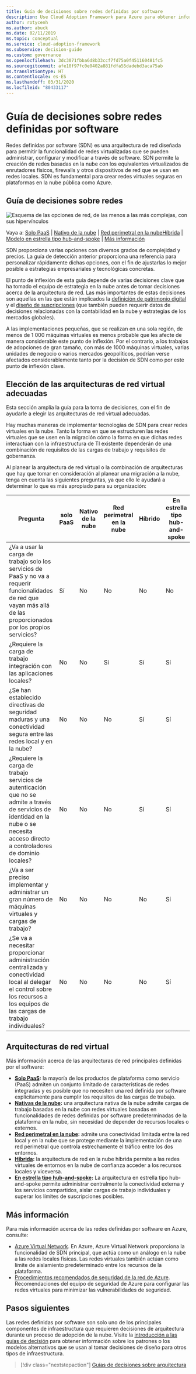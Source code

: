 ```yaml
---
title: Guía de decisiones sobre redes definidas por software
description: Use Cloud Adoption Framework para Azure para obtener información sobre la forma en que las redes definidas por software proporcionan redes virtualizadas administradas centralmente mediante software.
author: rotycenh
ms.author: abuck
ms.date: 02/11/2019
ms.topic: conceptual
ms.service: cloud-adoption-framework
ms.subservice: decision-guide
ms.custom: governance
ms.openlocfilehash: 3dc3071fbba6d8b33ccf7fd75a0f451160481fc5
ms.sourcegitcommit: afe10f97fc0e0402a881fdfa55dadebd3aca75ab
ms.translationtype: HT
ms.contentlocale: es-ES
ms.lasthandoff: 03/31/2020
ms.locfileid: "80433117"
---
```

# <a name="software-defined-networking-decision-guide"></a>Guía de decisiones sobre redes definidas por software

Redes definidas por software (SDN) es una arquitectura de red diseñada para permitir la funcionalidad de redes virtualizadas que se pueden administrar, configurar y modificar a través de software. SDN permite la creación de redes basadas en la nube con los equivalentes virtualizados de enrutadores físicos, firewalls y otros dispositivos de red que se usan en redes locales. SDN es fundamental para crear redes virtuales seguras en plataformas en la nube pública como Azure.

## <a name="networking-decision-guide"></a>Guía de decisiones sobre redes

![Esquema de las opciones de red, de las menos a las más complejas, con sus hipervínculos](../../_images/decision-guides/decision-guide-software-defined-network.png)

Vaya a: [Solo PaaS](./paas-only.md) | [Nativo de la nube](./cloud-native.md) | [Red perimetral en la nube](./cloud-dmz.md)[Híbrida](./hybrid.md) | [Modelo en estrella tipo hub-and-spoke](./hub-spoke.md) | [Más información](#learn-more)

SDN proporciona varias opciones con diversos grados de complejidad y precios. La guía de detección anterior proporciona una referencia para personalizar rápidamente dichas opciones, con el fin de ajustarlas lo mejor posible a estrategias empresariales y tecnológicas concretas.

El punto de inflexión de esta guía depende de varias decisiones clave que ha tomado el equipo de estrategia en la nube antes de tomar decisiones acerca de la arquitectura de red. Las más importantes de estas decisiones son aquellas en las que están implicados la [definición de patrimonio digital](../../digital-estate/index.md) y el [diseño de suscripciones](../subscriptions/index.md) (que también pueden requerir datos de decisiones relacionadas con la contabilidad en la nube y estrategias de los mercados globales).

A las implementaciones pequeñas, que se realizan en una sola región, de menos de 1 000 máquinas virtuales es menos probable que les afecte de manera considerable este punto de inflexión. Por el contrario, a los trabajos de adopciones de gran tamaño, con más de 1000 máquinas virtuales, varias unidades de negocio o varios mercados geopolíticos, podrían verse afectados considerablemente tanto por la decisión de SDN como por este punto de inflexión clave.

## <a name="choose-the-right-virtual-networking-architectures"></a>Elección de las arquitecturas de red virtual adecuadas

Esta sección amplía la guía para la toma de decisiones, con el fin de ayudarle a elegir las arquitecturas de red virtual adecuadas.

Hay muchas maneras de implementar tecnologías de SDN para crear redes virtuales en la nube. Tanto la forma en que se estructuren las redes virtuales que se usen en la migración cómo la forma en que dichas redes interactúan con la infraestructura de TI existente dependerán de una combinación de requisitos de las cargas de trabajo y requisitos de gobernanza.

Al planear la arquitectura de red virtual o la combinación de arquitecturas que hay que tomar en consideración al planear una migración a la nube, tenga en cuenta las siguientes preguntas, ya que ello le ayudará a determinar lo que es más apropiado para su organización:

| Pregunta | solo PaaS | Nativo de la nube | Red perimetral en la nube | Híbrido | En estrella tipo hub-and-spoke |
|-----|-----|-----|-----|-----|-----|
| ¿Va a usar la carga de trabajo solo los servicios de PaaS y no va a requerir funcionalidades de red que vayan más allá de las proporcionados por los propios servicios? | Sí | No | No | No | No |
| ¿Requiere la carga de trabajo integración con las aplicaciones locales? | No | No | Sí | Sí | Sí |
| ¿Se han establecido directivas de seguridad maduras y una conectividad segura entre las redes local y en la nube? | No | No | No | Sí | Sí |
| ¿Requiere la carga de trabajo servicios de autenticación que no se admite a través de servicios de identidad en la nube o se necesita acceso directo a controladores de dominio locales? | No | No | No | Sí | Sí |
| ¿Va a ser preciso implementar y administrar un gran número de máquinas virtuales y cargas de trabajo? | No | No | No | No | Sí |
| ¿Se va a necesitar proporcionar administración centralizada y conectividad local al delegar el control sobre los recursos a los equipos de las cargas de trabajo individuales? | No | No | No | No | Sí |

## <a name="virtual-networking-architectures"></a>Arquitecturas de red virtual

Más información acerca de las arquitecturas de red principales definidas por el software:

- **[Solo PaaS](./paas-only.md):** la mayoría de los productos de plataforma como servicio (PaaS) admiten un conjunto limitado de características de redes integradas y es posible que no necesiten una red definida por software explícitamente para cumplir los requisitos de las cargas de trabajo.
- **[Nativas de la nube](./cloud-native.md):** una arquitectura nativa de la nube admite cargas de trabajo basadas en la nube con redes virtuales basadas en funcionalidades de redes definidas por software predeterminadas de la plataforma en la nube, sin necesidad de depender de recursos locales o externos.
- **[Red perimetral en la nube](./cloud-dmz.md):** admite una conectividad limitada entre la red local y en la nube que se protege mediante la implementación de una red perimetral que controla estrechamente el tráfico entre los dos entornos.
- **[Híbrida](./hybrid.md):** la arquitectura de red en la nube híbrida permite a las redes virtuales de entornos en la nube de confianza acceder a los recursos locales y viceversa.
- **[En estrella tipo hub-and-spoke](./hub-spoke.md):** La arquitectura en estrella tipo hub-and-spoke permite administrar centralmente la conectividad externa y los servicios compartidos, aislar cargas de trabajo individuales y superar los límites de suscripciones posibles.

## <a name="learn-more"></a>Más información

Para más información acerca de las redes definidas por software en Azure, consulte:

- [Azure Virtual Network](https://docs.microsoft.com/azure/virtual-network/virtual-networks-overview). En Azure, Azure Virtual Network proporciona la funcionalidad de SDN principal, que actúa como un análogo en la nube a las redes locales físicas. Las redes virtuales también actúan como límite de aislamiento predeterminado entre los recursos de la plataforma.
- [Procedimientos recomendados de seguridad de la red de Azure](https://docs.microsoft.com/azure/security/azure-security-network-security-best-practices). Recomendaciones del equipo de seguridad de Azure para configurar las redes virtuales para minimizar las vulnerabilidades de seguridad.

## <a name="next-steps"></a>Pasos siguientes

Las redes definidas por software son solo uno de los principales componentes de infraestructura que requieren decisiones de arquitectura durante un proceso de adopción de la nube. Visite la [introducción a las guías de decisión](../index.md) para obtener información sobre los patrones o los modelos alternativos que se usan al tomar decisiones de diseño para otros tipos de infraestructura.

> [!div class="nextstepaction"]
> [Guías de decisiones sobre arquitectura](../index.md)
